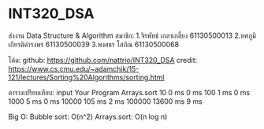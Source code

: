 # INT320_DSA
ส่งงาน Data Structure &amp; Algorithm
สมาชิก:
1.จิรพัทธ์ เกลาเกลี้ยง 61130500013
2.ทศภูมิ เกียรติดำรงพร 61130500039
3.พงศธร โสภิณ 61130500068

โค้ด:
github: https://github.com/nattrio/INT320_DSA
credit: https://www.cs.cmu.edu/~adamchik/15-121/lectures/Sorting%20Algorithms/sorting.html

ตารางเปรียบเทียบ:
input             Your Program                 Arrays.sort
10                           0 ms                              0 ms
100                         1 ms                              0 ms 
1000                       5 ms                              0 ms
10000                 105 ms                              2 ms
100000           13600 ms                              9 ms

Big O: 
Bubble sort: O(n^2) 
Arrays.sort: O(n log n)

